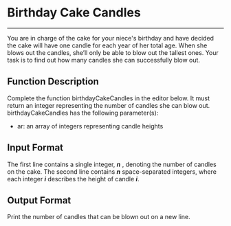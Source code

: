 # Birthday Cake Candles
----
You are in charge of the cake for your niece's birthday and have decided the cake will have one candle for each year of her total age. When she blows out the candles, she’ll only be able to blow out the tallest ones. Your task is to find out how many candles she can successfully blow out.

## Function Description
Complete the function birthdayCakeCandles in the editor below. It must return an integer representing the number of candles she can blow out.
birthdayCakeCandles has the following parameter(s):
- ar: an array of integers representing candle heights

## Input Format
The first line contains a single integer, ***n*** , denoting the number of candles on the cake. 
The second line contains ***n*** space-separated integers, where each integer ***i*** describes the height of candle ***i***.

## Output Format
Print the number of candles that can be blown out on a new line.